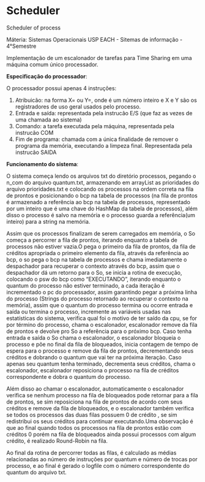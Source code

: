 # Scheduler
Scheduler of process

Máteria: Sistemas Operacionais
USP EACH - Sitemas de informação - 4°Semestre

Implementação de um escalonador de tarefas para Time Sharing em uma máquina comum único processador.

**Especificação do processador**:

O processador possui apenas 4 instruções:

1. Atribuicão: na forma X=<valor> ou Y=<valor>, onde <valor> é um número inteiro e
X e Y são os registradores de uso geral usados pelo processo.
2. Entrada e saída: representada pela instrucão E/S (que faz as vezes de uma chamada ao
sistema)
3. Comando: a tarefa executada pela máquina, representada pela instrucão COM
4. Fim de programa: chamada com a única finalidade de remover o programa da memória,
executando a limpeza final. Representada pela instrucão SAIDA

**Funcionamento do sistema**:

O sistema começa lendo os arquivos txt do diretório processos, pegando o n_com do
arquivo quantum.txt, armazenando em arrayList as prioridades do arquivo prioridades.txt e
colocando os processos na ordem correta na fila de prontos e posicionando o bcp na tabela
de processos (na fila de prontos é armazenado a referência ao bcp na tabela de processos,
representado por um inteiro que é uma chave do HashMap da tabela de processos), além
disso o processo é salvo na memória e o processo guarda a referência(um inteiro) para a
string na memória.

Assim que os processos finalizam de serem carregados em memória, o So começa
a percorrer a fila de prontos, iterando enquanto a tabela de processos não estiver vazia.O
pega o primeiro da fila de prontos, da fila de créditos apropriada o primeiro elemento da fila,
através da referência ao bcp, o so pega o bcp na tabela de processos e chama
imediatamente o despachador para recuperar o contexto através do bcp, assim que o
despachador dá um retorno para o So, se inicia a rotina de execução, colocando o psw do
bcp como “EXECUTANDO”, iterando enquanto o quantum do processo não estiver
terminado, a cada iteração é incrementado o pc do processador, assim garantindo pegar a
próxima linha do processo (Strings do processo retornado ao recuperar o contexto na
memória), assim que o quantum do processo termina ou ocorre entrada e saída ou termina
o processo, incremente as variáveis usadas nas estatísticas do sistema, verifica qual foi o
motivo de ter saído da cpu, se for por término do processo, chama o escalonador,
escalonador remove da fila de prontos e devolve pro So a referência para o próximo bcp.
Caso tenha entrada e saída o So chama o escalonador, o escalonador bloqueia o processo
e põe no final da fila de bloqueados, inicia contagem de tempo de espera para o processo e
remove da fila de prontos, decrementando seus créditos e dobrando o quantum que vai ter
na próxima iteração. Caso apenas seu quantum tenha terminado, decrementa seus
créditos, chama o escalonador, escalonador reposiciona o processo na fila de créditos
correspondente e dobra o quantum do processo.

Além disso ao chamar o escalonador, automaticamente o escalonador verifica se
nenhum processo na fila de bloqueados pode retornar para a fila de prontos, se sim
reposiciona na fila de prontos de acordo com seus créditos e remove da fila de bloqueados,
e o escalonador também verifica se todos os processos das duas filas possuem 0 de crédito
, se sim redistribui os seus créditos para continuar executando.Uma observação é que ao
final quando todos os processos na fila de prontos estão com créditos 0 porém na fila de
bloqueados ainda possui processos com algum crédito, é realizado Round-Robin na fila.

Ao final da rotina de percorrer todas as filas, é calculado as médias relacionadas ao
número de instruções por quantum e número de trocas por processo, e ao final é gerado o
logfile com o número correspondente do quantum do arquivo txt.
